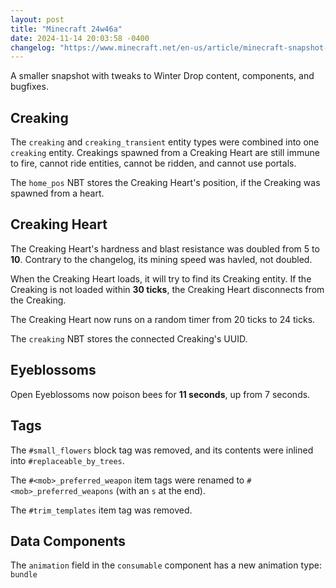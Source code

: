 ```yaml
---
layout: post
title: "Minecraft 24w46a"
date: 2024-11-14 20:03:58 -0400
changelog: "https://www.minecraft.net/en-us/article/minecraft-snapshot-24w46a"
---
```


A smaller snapshot with tweaks to Winter Drop content, components, and bugfixes.

## Creaking

The `creaking` and `creaking_transient` entity types were combined into one `creaking` entity. Creakings spawned from a Creaking Heart are still immune to fire, cannot ride entities, cannot be ridden, and cannot use portals.

The `home_pos` NBT stores the Creaking Heart's position, if the Creaking was spawned from a heart.

## Creaking Heart

The Creaking Heart's hardness and blast resistance was doubled from 5 to **10**. Contrary to the changelog, its mining speed was havled, not doubled.

When the Creaking Heart loads, it will try to find its Creaking entity. If the Creaking is not loaded within **30 ticks**, the Creaking Heart disconnects from the Creaking.

The Creaking Heart now runs on a random timer from 20 ticks to 24 ticks.

The `creaking` NBT stores the connected Creaking's UUID.

## Eyeblossoms

Open Eyeblossoms now poison bees for **11 seconds**, up from 7 seconds.

## Tags

The `#small_flowers` block tag was removed, and its contents were inlined into `#replaceable_by_trees`.

The `#<mob>_preferred_weapon` item tags were renamed to `#<mob>_preferred_weapons` (with an `s` at the end).

The `#trim_templates` item tag was removed.

## Data Components

The `animation` field in the `consumable` component has a new animation type: `bundle`

